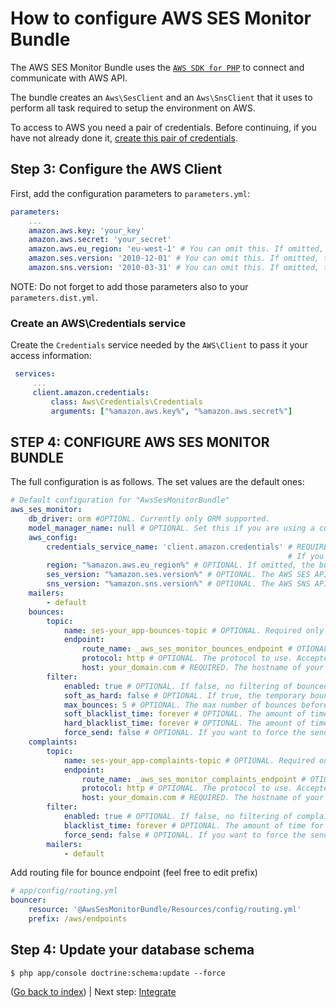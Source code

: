 How to configure AWS SES Monitor Bundle
=======================================

The AWS SES Monitor Bundle uses the [`AWS SDK for PHP`](https://aws.amazon.com/it/documentation/sdk-for-php/)
 to connect and communicate with AWS API.

The bundle creates an `Aws\SesClient` and an `Aws\SnsClient` that it uses to perform all task required to setup the environment on AWS.

To access to AWS you need a pair of credentials. Before continuing, if you have not already done it, [create this pair of credentials](https://aws.amazon.com/it/developers/access-keys/).


Step 3: Configure the AWS Client
--------------------------------

First, add the configuration parameters to `parameters.yml`:

```yaml
parameters:
    ...
    amazon.aws.key: 'your_key'
    amazon.aws.secret: 'your_secret'
    amazon.aws.eu_region: 'eu-west-1' # You can omit this. If omitted, the bundle sets this to us-east-1
    amazon.ses.version: '2010-12-01' # You can omit this. If omitted, the bundle sets this to 2010-12-01
    amazon.sns.version: '2010-03-31' # You can omit this. If omitted, the bundle sets this to 2010-03-31
```

NOTE: Do not forget to add those parameters also to your `parameters.dist.yml`.

### Create an AWS\Credentials service

Create the `Credentials` service needed by the `AWS\Client` to pass it your access information:
 
```yaml
 services:
     ...
     client.amazon.credentials:
         class: Aws\Credentials\Credentials
         arguments: ["%amazon.aws.key%", "%amazon.aws.secret%"]
```

STEP 4: CONFIGURE AWS SES MONITOR BUNDLE
----------------------------------------

The full configuration is as follows. The set values are the default ones:

```yaml
# Default configuration for "AwsSesMonitorBundle"
aws_ses_monitor:
    db_driver: orm #OPTIONL. Currently only ORM supported.
    model_manager_name: null # OPTIONAL. Set this if you are using a custom ORM model manager.
    aws_config:
        credentials_service_name: 'client.amazon.credentials' # REQUIRED. Here the NAME (not the service itself!) of the credentials service set in the previous step.
                                                              # If you omit this, the bundle looks for client.aws.credentials service.
        region: "%amazon.aws.eu_region%" # OPTIONAL. If omitted, the bundle sets this to us-east-1.
        ses_version: "%amazon.ses.version%" # OPTIONAL. The AWS SES API version to use. Defaults to 2010-12-01.
        sns_version: "%amazon.sns.version%" # OPTIONAL. The AWS SNS API version to use. Defaults to 2010-03-31.
    mailers:
        - default
    bounces:
        topic:
            name: ses-your_app-bounces-topic # OPTIONAL. Required only to use the configuration commands. 
            endpoint:
                route_name: _aws_ses_monitor_bounces_endpoint # OTIONAL. The endpoint AWS SNS calls when SES reports a bounce.
                protocol: http # OPTIONAL. The protocol to use. Accepted values are: http, HTTP, https, HTTPS.
                host: your_domain.com # REQUIRED. The hostname of your project when in production.
        filter:
            enabled: true # OPTIONAL. If false, no filtering of bounced recipients will happen. Complained are ever filtered.
            soft_as_hard: false # OPTIONAL. If true, the temporary bounces counts as hard bounces
            max_bounces: 5 # OPTIONAL. The max number of bounces before the address is blacklisted
            soft_blacklist_time: forever # OPTIONAL. The amount of time for wich a temporary bounced address has to be blacklisted. If "forever" emails will never been sent in the future.
            hard_blacklist_time: forever # OPTIONAL. The amount of time for wich an hard bounced address has to be blacklisted. If "forever" emails will never been sent in the future.
            force_send: false # OPTIONAL. If you want to force the sending of e-maills to bounced e-mails. VERY RISKY!
    complaints:
        topic:
            name: ses-your_app-complaints-topic # OPTIONAL. Required only to use the configuration commands.
            endpoint:
                route_name: _aws_ses_monitor_complaints_endpoint # OTIONAL. The endpoint AWS SNS calls when SES reports a complaint.
                protocol: http # OPTIONAL. The protocol to use. Accepted values are: http, HTTP, https, HTTPS.
                host: your_domain.com # REQUIRED. The hostname of your project when in production.
        filter:
            enabled: true # OPTIONAL. If false, no filtering of complained recipients will happen. "false" IS VERY RISKY!
            blacklist_time: forever # OPTIONAL. The amount of time for wich an address has to be blacklisted. If "forever" emails will never been sent in the future.
            force_send: false # OPTIONAL. If you want to force the sending of e-maills to complained e-mails. VERY RISKY!
        mailers:
            - default
```

Add routing file for bounce endpoint (feel free to edit prefix)

```yaml
# app/config/routing.yml
bouncer:
    resource: '@AwsSesMonitorBundle/Resources/config/routing.yml'
    prefix: /aws/endpoints
```

Step 4: Update your database schema
-----------------------------------

```
$ php app/console doctrine:schema:update --force
```

([Go back to index](Index.md)) | Next step: [Integrate](Integration.md)
